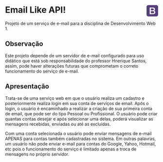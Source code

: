 # Email Like API! <img src="logo/bootstrap.png" width="40" height="40" align="right">

Projeto de um serviço de e-mail para a disciplina de Desenvolvimento Web 1.


## Observação

Este projeto depende de um servidor de e-mail configurado para uso didático que está sob responsabilidade do professor Hnerique Santos,
assim, pode haver alterações futuras que comprometam o correto funcionamento do serviço de e-mail.


## Apresentação

Trata-se de uma serviço web em que o usuário realiza um cadastro e posteriormente realiza login em sua conta de serviços de email. 
Após o login, o usuário é encaminhado a realizar a criação de sua primeira conta de email, que pode ser do tipo Pessoal ou Profissional. 
O usuário pode criar quantas contas desejar e após selecionar uma delas, poderá visualizar as mensagens recebidas, enviadas ou até 
as excluídas.

Com uma conta selecionada o usuário pode enviar mensagens de e-mail APENAS para contas também cadastradas no sistema. Em outras palavras, 
um usuário não pode enviar e-mail para contas do Google, Yahoo, Hotmail, etc pois o funcionamento do serviço é limitado apenas a troca de 
mensagens no próprio servidor.
